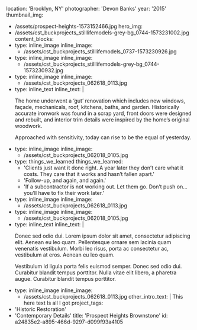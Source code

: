 location: 'Brooklyn, NY'
photographer: 'Devon Banks'
year: '2015'
thumbnail_img:
  - /assets/prospect-heights-1573152466.jpg
hero_img:
  - /assets/cst_buckprojects_stilllifemodels-grey-bg_0744-1573231002.jpg
content_blocks:
  -
    type: inline_image
    inline_image:
      - /assets/cst_buckprojects_stilllifemodels_0737-1573230926.jpg
  -
    type: inline_image
    inline_image:
      - /assets/cst_buckprojects_stilllifemodels-grey-bg_0744-1573230932.jpg
  -
    type: inline_image
    inline_image:
      - /assets/cst_buckprojects_062618_0113.jpg
  -
    type: inline_text
    inline_text: |
      <p>The home underwent a ‘gut’ renovation which includes new windows, façade, mechanicals, roof, kitchens, baths, and garden. Historically accurate ironwork was found in a scrap yard, front doors were designed and rebuilt, and interior trim details were inspired by the home’s original woodwork.
      </p>
      <p>Approached with sensitivity, today can rise to be the equal of yesterday.
      </p>
  -
    type: inline_image
    inline_image:
      - /assets/cst_buckprojects_062018_0105.jpg
  -
    type: things_we_learned
    things_we_learned:
      - 'Clients just want it done right. A year later they don’t care what it costs. They care that it works and hasn’t fallen apart.'
      - 'Follow-up, and again, and again.'
      - 'If a subcontractor is not working out. Let them go. Don’t push on... you’ll have to fix their work later.'
  -
    type: inline_image
    inline_image:
      - /assets/cst_buckprojects_062618_0113.jpg
  -
    type: inline_image
    inline_image:
      - /assets/cst_buckprojects_062018_0105.jpg
  -
    type: inline_text
    inline_text: |
      <p>Donec sed odio dui. Lorem ipsum dolor sit amet, consectetur adipiscing elit. Aenean eu leo quam. Pellentesque ornare sem lacinia quam venenatis vestibulum. Morbi leo risus, porta ac consectetur ac, vestibulum at eros. Aenean eu leo quam.
      </p>
      <p>Vestibulum id ligula porta felis euismod semper. Donec sed odio dui. Curabitur blandit tempus porttitor. Nulla vitae elit libero, a pharetra augue. Curabitur blandit tempus porttitor.
      </p>
  -
    type: inline_image
    inline_image:
      - /assets/cst_buckprojects_062618_0113.jpg
other_intro_text: |
  This here text
  Is all I got
project_tags:
  - 'Historic Restoration'
  - 'Contemporary Details'
title: 'Prospect Heights Brownstone'
id: a24835e2-a895-466d-9297-d099f93a4105
